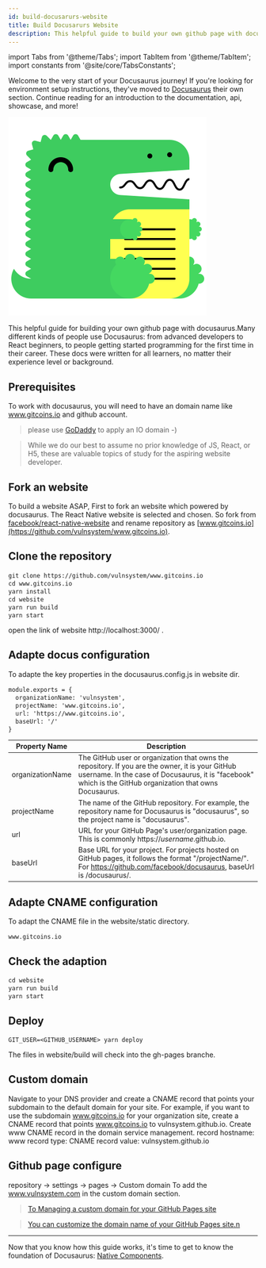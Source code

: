 ```yaml
---
id: build-docusarurs-website
title: Build Docusarurs Website
description: This helpful guide to build your own github page with docusaurus.
---
```


import Tabs from '@theme/Tabs'; import TabItem from '@theme/TabItem'; import constants from '@site/core/TabsConstants';

<div className="content-banner">
  <p>
    Welcome to the very start of your Docusaurus journey! If you're looking for environment setup instructions, they've moved to <a href="https://docusaurus.io">Docusaurus</a> their own section. Continue reading for an introduction to the documentation, api, showcase, and more!
  </p>
  <img className="content-banner-img" src="/docs/assets/docusaurus.svg" alt=" " />
</div>

This helpful guide for building your own github page with docusaurus.Many different kinds of people use Docusaurus: from advanced developers to React beginners, to people getting started programming for the first time in their career. These docs were written for all learners, no matter their experience level or background.

## Prerequisites

To work with docusaurus, you will need to have an domain name like www.gitcoins.io and github account.

> please use [GoDaddy](https://sg.godaddy.com/) to apply an IO domain -)

> While we do our best to assume no prior knowledge of JS, React, or H5, these are valuable topics of study for the aspiring website developer.

## Fork an website

To build a website ASAP, First to fork an website which powered by docusaurus. The React Native website is selected and chosen. So fork from [facebook/react-native-website](https://github.com/facebook/react-native-website) and rename repository as [www.gitcoins.io](https://github.com/vulnsystem/www.gitcoins.io).

## Clone the repository

```
git clone https://github.com/vulnsystem/www.gitcoins.io
cd www.gitcoins.io
yarn install
cd website
yarn run build
yarn start
```

open the link of website http://localhost:3000/ .

## Adapte docus configuration

To adapte the key properties in the docusaurus.config.js in website dir.

```
module.exports = {
  organizationName: 'vulnsystem',
  projectName: 'www.gitcoins.io',
  url: 'https://www.gitcoins.io',
  baseUrl: '/'
}
```

| Property Name    | Description                                                                                                                                                                                                    |
| ---------------- | -------------------------------------------------------------------------------------------------------------------------------------------------------------------------------------------------------------- |
| organizationName | The GitHub user or organization that owns the repository. If you are the owner, it is your GitHub username. In the case of Docusaurus, it is "facebook" which is the GitHub organization that owns Docusaurus. |
| projectName      | The name of the GitHub repository. For example, the repository name for Docusaurus is "docusaurus", so the project name is "docusaurus".                                                                       |
| url              | URL for your GitHub Page's user/organization page. This is commonly https://_username_.github.io.                                                                                                              |
| baseUrl          | Base URL for your project. For projects hosted on GitHub pages, it follows the format "/projectName/". For https://github.com/facebook/docusaurus, baseUrl is /docusaurus/.                                    |

## Adapte CNAME configuration

To adapt the CNAME file in the website/static directory.

```
www.gitcoins.io
```

## Check the adaption

```
cd website
yarn run build
yarn start
```

## Deploy

```
GIT_USER=<GITHUB_USERNAME> yarn deploy
```

The files in website/build will check into the gh-pages branche.

## Custom domain

Navigate to your DNS provider and create a CNAME record that points your subdomain to the default domain for your site. For example, if you want to use the subdomain www.gitcoins.io for your organization site, create a CNAME record that points www.gitcoins.io to vulnsystem.github.io.
Create www CNAME record in the domain service management.
record hostname: www
record type: CNAME
record value: vulnsystem.github.io

## Github page configure

repository -> settings -> pages -> Custom domain
To add the www.vulnsystem.com in the custom domain section.

> [To Managing a custom domain for your GitHub Pages site](https://docs.github.com/en/pages/configuring-a-custom-domain-for-your-github-pages-site/managing-a-custom-domain-for-your-github-pages-site)

> [You can customize the domain name of your GitHub Pages site.n](https://docs.github.com/en/pages/configuring-a-custom-domain-for-your-github-pages-site)

---

Now that you know how this guide works, it's time to get to know the foundation of Docusaurus: [Native Components](intro-react-native-components.md).
